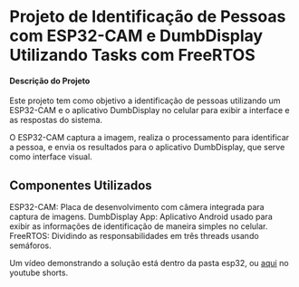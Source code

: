 # Projeto de Identificação de Pessoas com ESP32-CAM e DumbDisplay Utilizando Tasks com FreeRTOS
#### Descrição do Projeto
Este projeto tem como objetivo a identificação de pessoas utilizando um ESP32-CAM e o aplicativo DumbDisplay no celular para exibir a interface e as respostas do sistema.

O ESP32-CAM captura a imagem, realiza o processamento para identificar a pessoa, e envia os resultados para o aplicativo DumbDisplay, que serve como interface visual.

## Componentes Utilizados
ESP32-CAM: Placa de desenvolvimento com câmera integrada para captura de imagens.
DumbDisplay App: Aplicativo Android usado para exibir as informações de identificação de maneira simples no celular.
FreeRTOS: Dividindo as responsabilidades em três threads usando semáforos.

Um vídeo demonstrando a solução está dentro da pasta esp32, ou [aqui](https://youtube.com/shorts/EC70LdVwIC0?feature=share) no youtube shorts.

